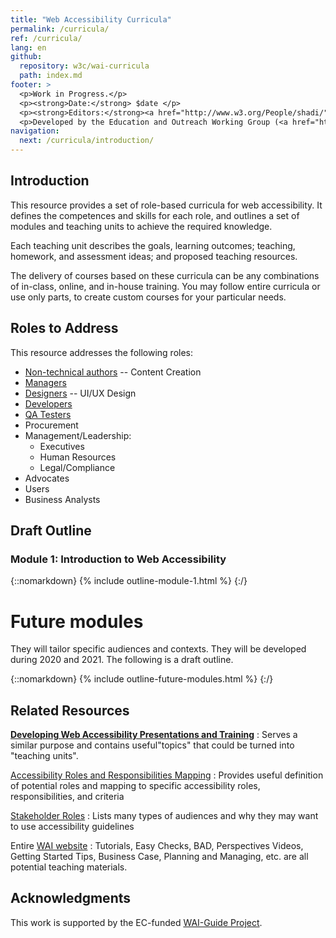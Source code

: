 ```yaml
---
title: "Web Accessibility Curricula"
permalink: /curricula/
ref: /curricula/
lang: en
github:
  repository: w3c/wai-curricula
  path: index.md
footer: >
  <p>Work in Progress.</p>
  <p><strong>Date:</strong> $date </p>
  <p><strong>Editors:</strong><a href="http://www.w3.org/People/shadi/">Shadi Abou-Zahra</a> and Daniel Montalvo. Contributors: <a href="https://www.w3.org/WAI/EO/EOWG-members">EOWG Participants</a>. </p>
  <p>Developed by the Education and Outreach Working Group (<a href="http://www.w3.org/WAI/EO/">EOWG</a>). Developed as part of the <a href="https://www.w3.org/WAI/about/projects/wai-guide/">WAI-Guide Project</a> funded by the European Commission (EC) under the Horizon 2020 program (Grant Agreement 822245).</p>
navigation:
  next: /curricula/introduction/
---
```


## Introduction

This resource provides a set of role-based curricula for web accessibility. It defines the competences and skills for each role, and outlines a set of modules and teaching units to achieve the required knowledge.

Each teaching unit describes the goals, learning outcomes; teaching, homework, and assessment ideas; and proposed teaching resources.

The delivery of courses based on these curricula can be any combinations of in-class, online, and in-house training. You may follow entire curricula or use only parts, to create custom courses for your particular needs.

## Roles to Address

This resource addresses the following roles:

* [Non-technical authors](https://www.w3.org/WAI/EO/wiki/Role_definition_document#Design_Roles) -- Content Creation
* [Managers](https://www.w3.org/WAI/EO/wiki/Role_definition_document#Management_Roles)
* [Designers](https://www.w3.org/WAI/EO/wiki/Role_definition_document#Design_Roles) -- UI/UX Design
* [Developers](https://www.w3.org/WAI/EO/wiki/Role_definition_document#Implementation_Roles)
* [QA Testers](https://www.w3.org/WAI/EO/wiki/Role_definition_document#Testing_Roles)
* Procurement
* Management/Leadership:
  * Executives
  * Human Resources
  * Legal/Compliance
* Advocates
* Users
* Business Analysts

## Draft Outline

### Module 1: Introduction to Web Accessibility

{::nomarkdown}
{% include outline-module-1.html %}
{:/}

# Future modules

They will tailor specific audiences and contexts. They will be developed during 2020 and 2021. The following is a draft outline.



{::nomarkdown}
{% include outline-future-modules.html %}
{:/}

## Related Resources

[**Developing Web Accessibility Presentations and Training**](https://www.w3.org/WAI/teach-advocate/accessibility-training/)
: Serves a similar purpose and contains useful"topics" that could be turned into "teaching units".

[Accessibility Roles and Responsibilities Mapping](https://www.w3.org/WAI/EO/wiki/RA11y_Matrix)
: Provides useful definition of potential roles and mapping to specific accessibility roles, responsibilities, and criteria

[Stakeholder Roles](https://www.w3.org/WAI/GL/task-forces/silver/wiki/Job_Stories_for_Stakeholders)
: Lists many types of audiences and why they may want to use accessibility guidelines

Entire [WAI website](htps://www.w3.org/WAI/)
: Tutorials, Easy Checks, BAD, Perspectives Videos, Getting Started Tips, Business Case, Planning and Managing, etc. are all potential teaching materials.

## Acknowledgments ##

This work is supported by the EC-funded [WAI-Guide Project](https://www.w3.org/WAI/about/projects/wai-guide/).
